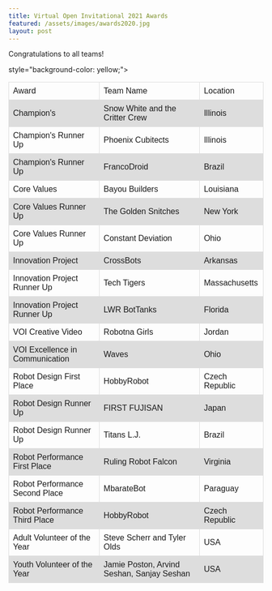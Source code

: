 ```yaml
---
title: Virtual Open Invitational 2021 Awards
featured: /assets/images/awards2020.jpg
layout: post
---
```


<p>Congratulations to all teams!</p>

<style>
  table {
    font-family: arial, sans-serif;
    border-collapse: collapse;
    width: 100%;
  }

  td,
  th {
    border: 1px solid #dddddd;
    text-align: left;
    padding: 8px;
  }

  tr:nth-child(even) {
    background-color: #dddddd;
  }
</style>
<table>
  <tr> style="background-color: yellow;">
    <td>Award</td>
    <td>Team Name</td>
    <td>Location</td>
  </tr>
  <tr>
    <td>Champion's</td>
    <td>Snow White and the Critter Crew</td>
    <td>Illinois</td>
  </tr>
  <tr>
    <td>Champion's Runner Up</td>
    <td>Phoenix Cubitects</td>
    <td>Illinois</td>
  </tr>
  <tr>
    <td>Champion's Runner Up</td>
    <td>FrancoDroid</td>
    <td>Brazil</td>
  </tr>
  <tr>
    <td>Core Values</td>
    <td>Bayou Builders</td>
    <td>Louisiana</td>
  </tr>
  <tr>
    <td>Core Values Runner Up</td>
    <td>The Golden Snitches</td>
    <td>New York</td>
  </tr>
  <tr>
    <td>Core Values Runner Up</td>
    <td>Constant Deviation</td>
    <td>Ohio</td>
  </tr>
  <tr>
    <td>Innovation Project</td>
    <td>CrossBots</td>
    <td>Arkansas</td>
  </tr>
  <tr>
    <td>Innovation Project Runner Up</td>
    <td>Tech Tigers</td>
    <td>Massachusetts</td>
  </tr>
  <tr>
    <td>Innovation Project Runner Up</td>
    <td>LWR BotTanks</td>
    <td>Florida</td>
  </tr>
  <tr>
    <td>VOI Creative Video</td>
    <td>Robotna Girls</td>
    <td>Jordan</td>
  </tr>
  <tr>
    <td>VOI Excellence in Communication</td>
    <td>Waves</td>
    <td>Ohio</td>
  </tr>
  <tr>
    <td>Robot Design First Place</td>
    <td>HobbyRobot</td>
    <td>Czech Republic</td>
  </tr>
  <tr>
    <td>Robot Design Runner Up</td>
    <td>FIRST FUJISAN</td>
    <td>Japan</td>
  </tr>
  <tr>
    <td>Robot Design Runner Up</td>
    <td>Titans L.J.</td>
    <td>Brazil</td>
  </tr>

  <tr>
    <td>Robot Performance First Place</td>
    <td>Ruling Robot Falcon</td>
    <td>Virginia</td>
  </tr>
  <tr>
    <td>Robot Performance Second Place</td>
    <td>MbarateBot</td>
    <td>Paraguay</td>
  </tr>
  <tr>
    <td>Robot Performance Third Place</td>
    <td>HobbyRobot</td>
    <td>Czech Republic</td>
  </tr>
  <tr>
    <td>Adult Volunteer of the Year</td>
    <td>Steve Scherr and Tyler Olds</td>
    <td>USA</td>
  </tr>
  <tr>
    <td>Youth Volunteer of the Year</td>
    <td>Jamie Poston, Arvind Seshan, Sanjay Seshan</td>
    <td>USA</td>
  </tr>


</table>
